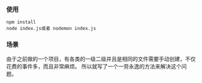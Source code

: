 ### 使用

```
npm install
node index.js或者 nodemon index.js
```

### 场景
由于之前做的一个项目，有各类的一级二级并且是相同的文件需要手动创建，不仅花费的事件多，而且非常麻烦。
所以就写了一个一劳永逸的方法来解决这个问题。